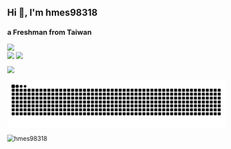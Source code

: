 ## Hi 👋, I'm hmes98318

### a Freshman from Taiwan  
![](https://github-readme-stats.vercel.app/api?username=hmes98318&show_icons=true)  
![](https://github-profile-summary-cards.vercel.app/api/cards/stats?username=hmes98318&theme=default)
![](https://github-profile-summary-cards.vercel.app/api/cards/repos-per-language?username=hmes98318&theme=github)  

![](https://github-profile-summary-cards.vercel.app/api/cards/profile-details?username=hmes98318&theme=github)  

![github contribution grid snake animation](https://raw.githubusercontent.com/hmes98318/hmes98318/output/github-contribution-grid-snake.svg)


<p align="left"> <img src="https://komarev.com/ghpvc/?username=hmes98318&label=Profile%20views&color=0e75b6&style=flat" alt="hmes98318" /> </p>

<!--
**hmes98318/hmes98318** is a ✨ _special_ ✨ repository because its `README.md` (this file) appears on your GitHub profile.

Here are some ideas to get you started:

- 🔭 I’m currently working on ...
- 🌱 I’m currently learning ...
- 👯 I’m looking to collaborate on ...
- 🤔 I’m looking for help with ...
- 💬 Ask me about ...
- 📫 How to reach me: ...
- 😄 Pronouns: ...
- ⚡ Fun fact: ...
-->
